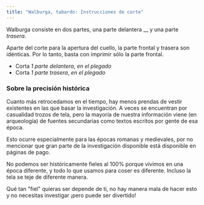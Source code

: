 ```yaml
---
title: "Walburga, tabardo: Instrucciones de corte"
---
```


Walburga consiste en dos partes, una parte delantera __ y una parte _trasera_.

<Tip>

Aparte del corte para la apertura del cuello, la parte frontal y trasera son idénticas. Por lo tanto, basta con imprimir sólo la parte frontal.

</Tip>

- Corta _1 parte delantera_, _en el plegado_
- Corta _1 parte trasera_, _en el plegado_

### Sobre la precisión histórica

Cuanto más retrocedamos en el tiempo, hay menos prendas de vestir existentes en las que basar la investigación. A veces se encuentran por casualidad trozos de tela, pero la mayoría de nuestra información viene (en arqueología) de fuentes secundarias como textos escritos por gente de esa época.

Esto ocurre especialmente para las épocas romanas y medievales, por no mencionar que gran parte de la investigación disponible está disponible en páginas de pago.

No podemos ser históricamente fieles al 100% porque vivimos en una época diferente, y todo lo que usamos para coser es diferente. Incluso la tela se teje de diferente manera.

Qué tan "fiel" quieras ser depende de ti, no hay manera mala de hacer esto y no necesitas investigar ¡pero puede ser divertido!
